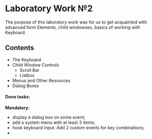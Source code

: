 Laboratory Work №2
==================

The purpose of this laboratory work was for us to get acquainted with advanced form Elements, child windowses, basics of working with Keyboard.

## Contents

  - The Keyboard
  - Child Window Controls
    - Scroll Bar
    - Listbox
  - Menus and Other Resources
  - Dialog Boxes

#### Done tasks:
**Mandatory:**
  - display a dialog box on some event;
  - add a system menu with at least 3 items;
  - hook keyboard input. Add 2 custom events for key combinations;
  - 
